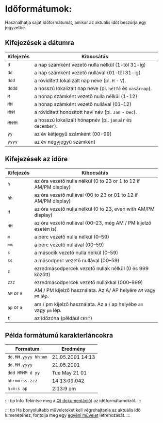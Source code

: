 # Időformátumok:

Használhatja saját időformátumát, amikor az aktuális időt beszúrja egy jegyzetbe.

## Kifejezések a dátumra

| Kifejezés | Kibocsátás                                                 |
| --------- | ---------------------------------------------------------- |
| `d`       | a nap számként vezető nulla nélkül (1-től 31-ig)           |
| `dd`      | a nap számként vezető nullával (01-től 31-ig)              |
| `ddd`     | a rövidített lokalizált nap neve (pl. `H` - `V`).          |
| `dddd`    | a hosszú lokalizált nap neve (pl. `hétfő` és `vasárnap`).  |
| `M`       | a hónap számként vezető nulla nélkül (1-12)                |
| `MM`      | a hónap számként vezető nullával (01–12)                   |
| `MMM`     | a rövidített honosított havi név (pl. `Jan` - `Dec`).      |
| `MMMM`    | a hosszú lokalizált hónapnév (pl. `január` és `december`). |
| `yy`      | az év kétjegyű számként (00-99)                            |
| `yyyy`    | az év négyjegyű számként                                   |

## Kifejezések az időre

| Kifejezés   | Kibocsátás                                                        |
| ----------- | ----------------------------------------------------------------- |
| `h`         | az óra vezető nulla nélkül (0 to 23 or 1 to 12 if AM/PM display)  |
| `hh`        | az óra vezető nullával (00 to 23 or 01 to 12 if AM/PM display)    |
| `H`         | az óra vezető nulla nélkül (0 to 23, even with AM/PM display)     |
| `HH`        | az óra vezető nullával (00–23, még AM / PM kijelző esetén is)     |
| `m`         | a perc vezető nulla nélkül (0–59)                                 |
| `mm`        | a perc vezető nullával (00–59)                                    |
| `s`         | a második vezető nulla nélkül (0–59)                              |
| `ss`        | a másodperc vezető nullával (00–59)                               |
| `z`         | ezredmásodpercek vezető nullák nélkül (0 és 999 között)           |
| `zzz`       | ezredmásodpercek vezető nullákkal (000–999)                       |
| `AP` or `A` | AM / PM kijelző használata. Az A/ AP helyére `AM` vagy `PM` lép.  |
| `ap` or `a` | am / pm kijelző használata. Az a / ap helyébe `am` vagy `pm` lép. |
| `t`         | az időzóna (például `CEST`)                                       |

## Példa formátumú karakterláncokra

| Formátum           | Eredmény         |
| ------------------ | ---------------- |
| `dd.MM.yyyy hh:mm` | 21.05.2001 14:13 |
| `dd.MM.yyyy`       | 21.05.2001       |
| `ddd MMMM d yy`    | Tue May 21 01    |
| `hh:mm:ss.zzz`     | 14:13:09.042     |
| `h:m:s ap`         | 2:13:9 pm        |

::: tip Info
Tekintse meg a [Qt dokumentációt](http://doc.qt.io/qt-5/qdatetime.html#toString) az időformátumokról.
:::

::: tip
Ha bonyolultabb műveleteket kell végrehajtania az aktuális idő kimenetéhez, fontolja meg egy [egyéni művelet](../scripting/methods-and-objects.md#registering-a-custom-action) létrehozását.
:::